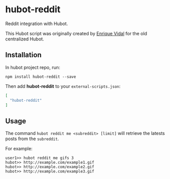 # hubot-reddit

Reddit integration with Hubot.

This Hubot script was originally created by [Enrique Vidal](https://github.com/EnriqueVidal) for the old centralized Hubot.

## Installation

In hubot project repo, run:

`npm install hubot-reddit --save`

Then add **hubot-reddit** to your `external-scripts.json`:

```json
[
  "hubot-reddit"
]
```

## Usage

The command `hubot reddit me <subreddit> [limit]` will retrieve the latests posts from the `subreddit`.

For example:

```
user1>> hubot reddit me gifs 3
hubot>> http://example.com/example1.gif
hubot>> http://example.com/example2.gif
hubot>> http://example.com/example3.gif
```
